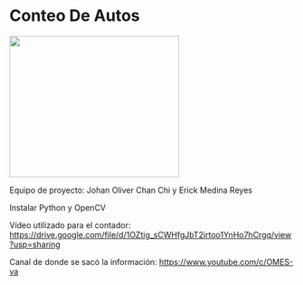 # Conteo De Autos

<a href="https://imgflip.com/gif/59gf0l"><img src="https://i.imgflip.com/59gf0l.gif" width="300" height="250" align="center"/></a>

 Equipo de proyecto:
 Johan Oliver Chan Chi y Erick Medina Reyes

 Instalar Python y OpenCV
 
 Vídeo utilizado para el contador:
 https://drive.google.com/file/d/1OZtig_sCWHfgJbT2irtoo1YnHo7hCrgq/view?usp=sharing

 Canal de donde se sacó la información:
 https://www.youtube.com/c/OMES-va
 
